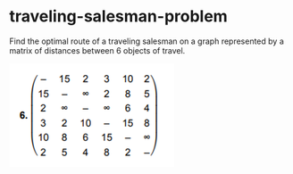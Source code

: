 # traveling-salesman-problem

Find the optimal route of a traveling salesman on a graph represented by a matrix of distances between 6 objects of travel.

![tsp](https://github.com/vorobushku/traveling-salesman-problem/blob/main/tsp.png)

